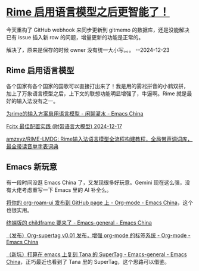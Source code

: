 # [Rime 启用语言模型之后更智能了！](https://github.com/VandeeFeng/gitmemo/issues/27)

今天重构了 GitHub webhook 来同步更新到 gitmemo 的数据库，还是没能解决已有 issue 插入新 row 的问题，增量更新的功能是正常的。

解决了，原来是保存的时候 owner 没有统一大小写。。。  --2024-12-23

## Rime 启用语言模型

各个国家有各个国家的国歌可以直接打出来了！我是用的雾凇拼音的小鹤双拼， 加上了万象语言模型之后，上下文的联想功能明显增强了，牛逼啊。Rime 就是最好的输入法没有之一。

[为rime的输入方案启用语言模型 - 闲聊灌水 - Emacs China](https://emacs-china.org/t/rime/28508)

[Fcitx 最佳配置实践 (附带语言大模型) 2024-12-17](https://manateelazycat.github.io/2024/12/17/fcitx-best-config/)

[amzxyz/RIME-LMDG: Rime输入法语言模型全流程构建教程，全局带声调词库，最全带读音单字表词典](https://github.com/amzxyz/RIME-LMDG)

## Emacs 新玩意
有一段时间没逛 Emacs China 了，又发现很多好玩意。Gemini 现在这么强，没有大佬考虑重写一下 Emacs 里的 AI 补全么。

[将你的 org-roam-ui 发布到 GitHub page 上 - Org-mode - Emacs China](https://emacs-china.org/t/org-roam-ui-github-page/28511)，这个也很实用。

[终端版的 childframe 要来了 - Emacs-general - Emacs China](https://emacs-china.org/t/childframe/28166)

[（发布）Org-supertag v0.01 发布，增强 org-mode 的标签系统 - Org-mode - Emacs China](https://emacs-china.org/t/org-supertag-v0-01-org-mode/28530)

[（新坑）打算在 emacs 上复刻 Tana 的 SuperTag - Emacs-general - Emacs China](https://emacs-china.org/t/emacs-tana-supertag/28407/9)，正巧最近也看到了 Tana 里的 SuperTag，这个思路可以借鉴。
